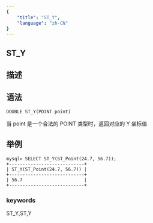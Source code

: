 ```yaml
---
{
    "title": "ST_Y",
    "language": "zh-CN"
}
---
```


## ST_Y
## 描述
## 语法

`DOUBLE ST_Y(POINT point)`


当 point 是一个合法的 POINT 类型时，返回对应的 Y 坐标值

## 举例

```
mysql> SELECT ST_Y(ST_Point(24.7, 56.7));
+----------------------------+
| ST_Y(ST_Point(24.7, 56.7)) |
+----------------------------+
| 56.7                       |
+----------------------------+
```
### keywords
ST_Y,ST,Y
